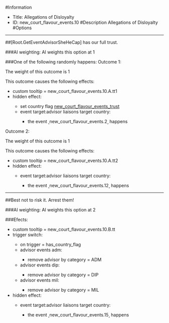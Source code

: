 #Information
 - Title: Allegations of Disloyalty
 - ID: new_court_flavour_events.10
#Description
Allegations of Disloyalty
#Options

___
##[Root.GetEventAdvisorSheHeCap] has our full trust.

###AI weighting:
AI weights this option at 1


###One of the following randomly happens:
Outcome 1:

The weight of this outcome is 1

This outcome causes the following effects:<ul><li>custom tooltip = new_court_flavour_events.10.A.tt1</li><li>hidden effect:</li><ul><li>set country flag [new_court_flavour_events_trust](../flags/new_court_flavour_events_trust.md)</li><li>event target:advisor liaisons target country:</li><ul><li>the event ˻new_court_flavour_events.2˼ happens</li></ul></ul></ul>
Outcome 2:

The weight of this outcome is 1

This outcome causes the following effects:<ul><li>custom tooltip = new_court_flavour_events.10.A.tt2</li><li>hidden effect:</li><ul><li>event target:advisor liaisons target country:</li><ul><li>the event ˻new_court_flavour_events.12˼ happens</li></ul></ul></ul>

___
##Best not to risk it. Arrest them!

###AI weighting:
AI weights this option at 2


###Efects:<ul><li>custom tooltip = new_court_flavour_events.10.B.tt</li><li>trigger switch:</li><ul><li>on trigger = has_country_flag</li><li>advisor events adm:</li><ul><li>remove advisor by category = ADM</li></ul><li>advisor events dip:</li><ul><li>remove advisor by category = DIP</li></ul><li>advisor events mil:</li><ul><li>remove advisor by category = MIL</li></ul></ul><li>hidden effect:</li><ul><li>event target:advisor liaisons target country:</li><ul><li>the event ˻new_court_flavour_events.15˼ happens</li></ul></ul></ul>
